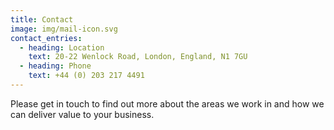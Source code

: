 ```yaml
---
title: Contact
image: img/mail-icon.svg
contact_entries:
  - heading: Location
    text: 20-22 Wenlock Road, London, England, N1 7GU
  - heading: Phone
    text: +44 (0) 203 217 4491
---
```

Please get in touch to find out more about the areas we work in and how we can deliver value to your business.